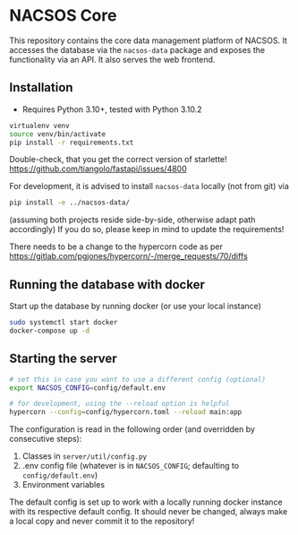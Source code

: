 # NACSOS Core
This repository contains the core data management platform of NACSOS.
It accesses the database via the `nacsos-data` package and exposes the functionality via an API.
It also serves the web frontend.

## Installation
- Requires Python 3.10+, tested with Python 3.10.2

```bash
virtualenv venv
source venv/bin/activate
pip install -r requirements.txt
```

Double-check, that you get the correct version of starlette! https://github.com/tiangolo/fastapi/issues/4800

For development, it is advised to install `nacsos-data` locally (not from git) via
```bash
pip install -e ../nacsos-data/
```
(assuming both projects reside side-by-side, otherwise adapt path accordingly)
If you do so, please keep in mind to update the requirements!

There needs to be a change to the hypercorn code as per https://gitlab.com/pgjones/hypercorn/-/merge_requests/70/diffs

## Running the database with docker
Start up the database by running docker (or use your local instance)
```bash
sudo systemctl start docker
docker-compose up -d
```

## Starting the server
```bash
# set this in case you want to use a different config (optional)
export NACSOS_CONFIG=config/default.env

# for development, using the --reload option is helpful
hypercorn --config=config/hypercorn.toml --reload main:app 
```

The configuration is read in the following order (and overridden by consecutive steps):
1. Classes in `server/util/config.py`
2. .env config file (whatever is in `NACSOS_CONFIG`; defaulting to `config/default.env`)
3. Environment variables

The default config is set up to work with a locally running docker instance with its respective default config.
It should never be changed, always make a local copy and never commit it to the repository!